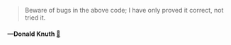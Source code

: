 > Beware of bugs in the above code; I have only proved it correct, not tried it. 
  #### —Donald Knuth [:scroll:](http://quotes.stormconsultancy.co.uk/quotes/27)